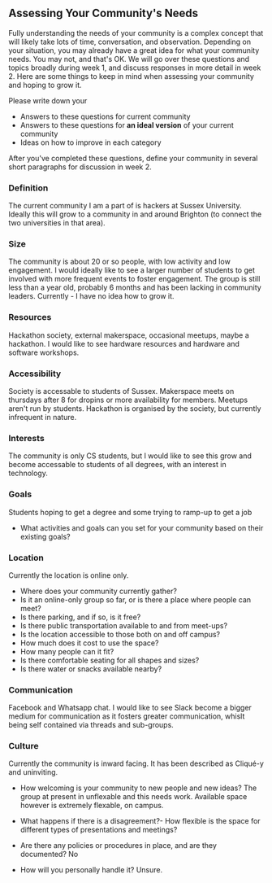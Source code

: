 ## Assessing Your Community's Needs

Fully understanding the needs of your community is a complex concept that will likely take lots of time, conversation, and observation.  Depending on your situation, you may already have a great idea for what your community needs. You may not, and that's OK. We will go over these questions and topics broadly during week 1, and discuss responses in more detail in week 2. Here are some things to keep in mind when assessing your community and hoping to grow it.

Please write down your
- Answers to these questions for current community
- Answers to these questions for **an ideal version** of your current community
- Ideas on how to improve in each category

After you've completed these questions, define your community in several short paragraphs for discussion in week 2.

### Definition
The current community I am a part of is hackers at Sussex University.
Ideally this will grow to a community in and around Brighton (to connect the two universities in that area).
  
### Size
The community is about 20 or so people, with low activity and low engagement.
I would ideally like to see a larger number of students to get involved with more frequent events to foster engagement.
The group is still less than a year old, probably 6 months and has been lacking in community leaders.
Currently - I have no idea how to grow it.

### Resources
Hackathon society, external makerspace, occasional meetups, maybe a hackathon.
I would like to see hardware resources and hardware and software workshops.

### Accessibility
Society is accessable to students of Sussex. Makerspace meets on thursdays after 8 for dropins or more availability for members.
Meetups aren't run by students. Hackathon is organised by the society, but currently infrequent in nature.

### Interests
The community is only CS students, but I would like to see this grow and become accessable to students of all degrees, with an interest in technology. 

### Goals
Students hoping to get a degree and some trying to ramp-up to get a job
- What activities and goals can you set for your community based on their existing goals?

### Location
Currently the location is online only. 
- Where does your community currently gather?
- Is it an online-only group so far, or is there a place where people can meet?
- Is there parking, and if so, is it free?
- Is there public transportation available to and from meet-ups?
- Is the location accessible to those both on and off campus?
- How much does it cost to use the space?
- How many people can it fit?
- Is there comfortable seating for all shapes and sizes?
- Is there water or snacks available nearby?

### Communication
Facebook and Whatsapp chat.
I would like to see Slack become a bigger medium for communication as it fosters greater communication, whislt being self contained via threads and sub-groups.

### Culture
Currently the community is inward facing. It has been described as Cliqué-y and uninviting.
- How welcoming is your community to new people and new ideas?
The group at present in unflexable and this needs work. Available space however is extremely flexable, on campus.
- What happens if there is a disagreement?- How flexible is the space for different types of presentations and meetings?

- Are there any policies or procedures in place, and are they documented? No
- How will you personally handle it? Unsure.

